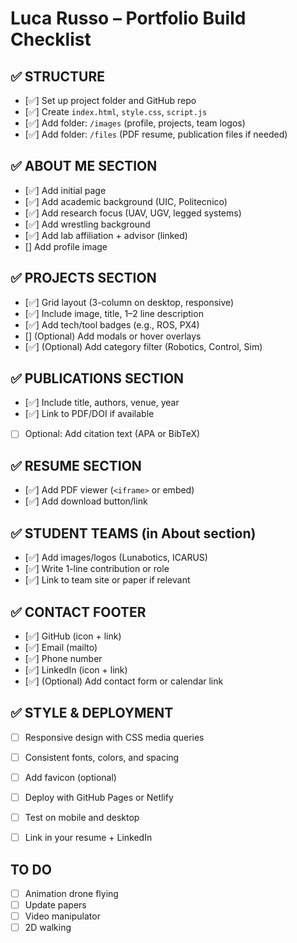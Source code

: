 
# Luca Russo – Portfolio Build Checklist

## ✅ STRUCTURE
- [✅] Set up project folder and GitHub repo  
- [✅] Create `index.html`, `style.css`, `script.js`  
- [✅] Add folder: `/images` (profile, projects, team logos)  
- [✅] Add folder: `/files` (PDF resume, publication files if needed)

## ✅ ABOUT ME SECTION
- [✅] Add initial page 
- [✅] Add academic background (UIC, Politecnico)  
- [✅] Add research focus (UAV, UGV, legged systems)  
- [✅] Add wrestling background  
- [✅] Add lab affiliation + advisor (linked)  
- [] Add profile image

## ✅ PROJECTS SECTION
- [✅] Grid layout (3-column on desktop, responsive)  
- [✅] Include image, title, 1–2 line description  
- [✅] Add tech/tool badges (e.g., ROS, PX4)  
- [] (Optional) Add modals or hover overlays  
- [✅] (Optional) Add category filter (Robotics, Control, Sim)

## ✅ PUBLICATIONS SECTION
- [✅] Include title, authors, venue, year  
- [✅] Link to PDF/DOI if available  
- [ ] Optional: Add citation text (APA or BibTeX)

## ✅ RESUME SECTION
- [✅] Add PDF viewer (`<iframe>` or embed)  
- [✅] Add download button/link

## ✅ STUDENT TEAMS (in About section)
- [✅] Add images/logos (Lunabotics, ICARUS)  
- [✅] Write 1-line contribution or role  
- [✅] Link to team site or paper if relevant

## ✅ CONTACT FOOTER
- [✅] GitHub (icon + link)  
- [✅] Email (mailto)  
- [✅] Phone number  
- [✅] LinkedIn (icon + link)  
- [✅] (Optional) Add contact form or calendar link

## ✅ STYLE & DEPLOYMENT
- [ ] Responsive design with CSS media queries  
- [ ] Consistent fonts, colors, and spacing  
- [ ] Add favicon (optional)  
- [ ] Deploy with GitHub Pages or Netlify  
- [ ] Test on mobile and desktop  
- [ ] Link in your resume + LinkedIn


## TO DO
-[ ] Animation drone flying
-[ ] Update papers
-[ ] Video manipulator
-[ ] 2D walking